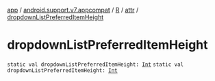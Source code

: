 [app](../../../index.md) / [android.support.v7.appcompat](../../index.md) / [R](../index.md) / [attr](index.md) / [dropdownListPreferredItemHeight](./dropdown-list-preferred-item-height.md)

# dropdownListPreferredItemHeight

`static val dropdownListPreferredItemHeight: `[`Int`](https://kotlinlang.org/api/latest/jvm/stdlib/kotlin/-int/index.html)
`static val dropdownListPreferredItemHeight: `[`Int`](https://kotlinlang.org/api/latest/jvm/stdlib/kotlin/-int/index.html)
